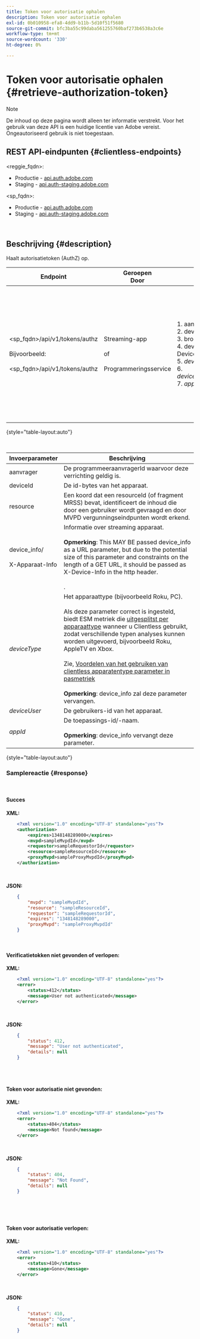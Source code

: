 ```yaml
---
title: Token voor autorisatie ophalen
description: Token voor autorisatie ophalen
exl-id: 0b010958-efa8-4dd9-b11b-5d10f51f5680
source-git-commit: bfc3ba55c99daba561255760baf273b6538a3c6e
workflow-type: tm+mt
source-wordcount: '330'
ht-degree: 0%

---
```


# Token voor autorisatie ophalen {#retrieve-authorization-token}

>[!NOTE]
>
>De inhoud op deze pagina wordt alleen ter informatie verstrekt. Voor het gebruik van deze API is een huidige licentie van Adobe vereist. Ongeautoriseerd gebruik is niet toegestaan.

## REST API-eindpunten {#clientless-endpoints}

&lt;reggie_fqdn>:

* Productie - [api.auth.adobe.com](http://api.auth.adobe.com/)
* Staging - [api.auth-staging.adobe.com](http://api.auth-staging.adobe.com/)

&lt;sp_fqdn>:

* Productie - [api.auth.adobe.com](http://api.auth.adobe.com/)
* Staging - [api.auth-staging.adobe.com](http://api.auth-staging.adobe.com/)

</br>

## Beschrijving {#description}

Haalt autorisatietoken (AuthZ) op.  


| Endpoint | Geroepen  </br>Door | Invoer   </br>Params | HTTP  </br>Methode | Antwoord | HTTP  </br>Antwoord |
| --- | --- | --- | --- | --- | --- |
| &lt;sp_fqdn>/api/v1/tokens/authz</br></br>Bijvoorbeeld:</br></br>&lt;sp_fqdn>/api/v1/tokens/authz | Streaming-app</br></br>of</br></br>Programmeringsservice | 1. aanvrager (verplicht)</br>2.  deviceId (verplicht)</br>3.  bron (verplicht)</br>4.  device_info/X-Device-Info (verplicht)</br>5.  _deviceType_</br> 6.  _deviceUser_ (Afgekeurd)</br>7.  _appId_ (Afgekeurd) | GET | 1. Succes</br>2.  Verificatietoken  </br>    niet gevonden of verlopen:   </br>    XML die reden verklaren  </br>    for authoring token not found</br>3.  Token voor autorisatie  </br>    niet gevonden:  </br>    XML-uitleg</br>4.  Token voor autorisatie  </br>    verlopen:  </br>    XML-uitleg | 200 - Succes  </br>412 - Geen AuthN</br></br>404 - Geen AuthZ</br></br>410 - AuthZ verlopen |

{style="table-layout:auto"}

</br>

| Invoerparameter | Beschrijving |
| --- | --- |
| aanvrager | De programmeeraanvragerId waarvoor deze verrichting geldig is. |
| deviceId | De id-bytes van het apparaat. |
| resource | Een koord dat een resourceId (of fragment MRSS) bevat, identificeert de inhoud die door een gebruiker wordt gevraagd en door MVPD vergunningseindpunten wordt erkend. |
| device_info/</br></br>X-Apparaat-Info | Informatie over streaming apparaat.</br></br>**Opmerking**: This MAY BE passed device_info as a URL parameter, but due to the potential size of this parameter and constraints on the length of a GET URL, it should be passed as X-Device-Info in the http header. </br></br><!--See the full details in [Passing Device and Connection Information](http://tve.helpdocsonline.com/passing-device-information)-->. |
| _deviceType_ | Het apparaattype (bijvoorbeeld Roku, PC).</br></br>Als deze parameter correct is ingesteld, biedt ESM metriek die [uitgesplitst per apparaattype](/help/authentication/entitlement-service-monitoring-overview.md#clientless_device_type) wanneer u Clientless gebruikt, zodat verschillende typen analyses kunnen worden uitgevoerd, bijvoorbeeld Roku, AppleTV en Xbox.</br></br>Zie, [Voordelen van het gebruiken van clientless apparatentype parameter in pasmetriek ](/help/authentication/benefits-of-using-the-clientless-devicetype-parameter-in-pass-metrics.md)</br></br>**Opmerking**: device_info zal deze parameter vervangen. |
| _deviceUser_ | De gebruikers-id van het apparaat. |
| _appId_ | De toepassings-id/-naam. </br></br>**Opmerking**: device_info vervangt deze parameter. |

{style="table-layout:auto"}


### Samplereactie {#response}

 

#### Succes

**XML:**

```XML
    <?xml version="1.0" encoding="UTF-8" standalone="yes"?>
    <authorization>
        <expires>1348148289000</expires>
        <mvpd>sampleMvpdId</mvpd>
        <requestor>sampleRequestorId</requestor>
        <resource>sampleResourceId</resource>
        <proxyMvpd>sampleProxyMvpdId</proxyMvpd>
    </authorization>
```

 

**JSON:**

```JSON
    {
        "mvpd": "sampleMvpdId",
        "resource": "sampleResourceId",
        "requestor": "sampleRequestorId",
        "expires": "1348148289000",
        "proxyMvpd": "sampleProxyMvpdId"
    }
```

 </br>


#### Verificatietokken niet gevonden of verlopen:

**XML:**

```XML
    <?xml version="1.0" encoding="UTF-8" standalone="yes"?>
    <error>
        <status>412</status>
        <message>User not authenticated</message>
    </error>
```

 

**JSON:**

```JSON
    {
        "status": 412,
        "message": "User not authenticated",
        "details": null
    }
```

</br>
 

#### Token voor autorisatie niet gevonden:

**XML:**

```XML
    <?xml version="1.0" encoding="UTF-8" standalone="yes"?>
    <error>
        <status>404</status>
        <message>Not found</message>
    </error>
```

 

**JSON:**

```JSON
    {
        "status": 404,
        "message": "Not Found",
        "details": null
    }
```

</br>

 

#### Token voor autorisatie verlopen:

**XML:**

```XML
    <?xml version="1.0" encoding="UTF-8" standalone="yes"?>
    <error>
        <status>410</status>
        <message>Gone</message>
    </error>
```

 

**JSON:**

```JSON
    {
        "status": 410,
        "message": "Gone",
        "details": null
    }
```

